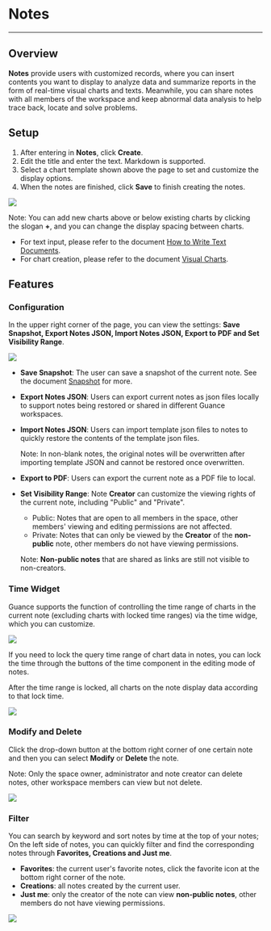 # Notes
---

## Overview

**Notes** provide users with customized records, where you can insert contents you want to display to analyze data and summarize reports in the form of real-time visual charts and texts. Meanwhile, you can share notes with all members of the workspace and keep abnormal data analysis to help trace back, locate and solve problems.

## Setup

1. After entering in **Notes**, click **Create**.<br/>
2. Edit the title and enter the text. Markdown is supported.<br/>
3. Select a chart template shown above the page to set and customize the display options.
4. When the notes are finished, click **Save** to finish creating the notes.

![](img/1.notebook_2.png)

  Note: You can add new charts above or below existing charts by clicking the slogan **+**, and you can change the display spacing between charts.

- For text input, please refer to the document [How to Write Text Documents](../others/write-text.md).
- For chart creation, please refer to the document [Visual Charts](visual-chart/index.md).

## Features

### Configuration 

In the upper right corner of the page, you can view the settings: **Save Snapshot, Export Notes JSON, Import Notes JSON, Export to PDF and Set Visibility Range**.

![](img/1.notebook_3.png)

- **Save Snapshot**: The user can save a snapshot of the current note. See the document [Snapshot](../management/snapshot.md) for more.

- **Export Notes JSON**: Users can export current notes as json files locally to support notes being restored or shared in different Guance workspaces.

- **Import Notes JSON**: Users can import template json files to notes to quickly restore the contents of the template json files.

  Note: In non-blank notes, the original notes will be overwritten after importing template JSON and cannot be restored once overwritten.

  

- **Export to PDF**: Users can export the current note as a PDF file to local.

  

- **Set Visibility Range**: Note **Creator** can customize the viewing rights of the current note, including "Public" and "Private".

  - Public: Notes that are open to all members in the space, other members' viewing and editing permissions are not affected.
  - Private: Notes that can only be viewed by the **Creator** of the **non-public** note, other members do not have viewing permissions.

  Note: **Non-public notes** that are shared as links are still not visible to non-creators.


### Time Widget

Guance supports the function of controlling the time range of charts in the current note (excluding charts with locked time ranges) via the time widge, which you can customize.

![](img/z1.png)

If you need to lock the query time range of chart data in notes, you can lock the time through the buttons of the time component in the editing mode of notes.

After the time range is locked, all charts on the note display data according to that lock time.

![](img/note01.png)

### Modify and Delete

Click the drop-down button at the bottom right corner of one certain note and then you can select **Modify** or **Delete** the note.

Note: Only the space owner, administrator and note creator can delete notes, other workspace members can view but not delete.

![](img/notebook001.png)

### Filter

You can search by keyword and sort notes by time at the top of your notes; On the left side of notes, you can quickly filter and find the corresponding notes through **Favorites, Creations and Just me**.

- **Favorites**: the current user's favorite notes, click the favorite icon at the bottom right corner of the note.
- **Creations**: all notes created by the current user.
- **Just me**: only the creator of the note can view **non-public notes**, other members do not have viewing permissions.

![](img/notebook.png)




